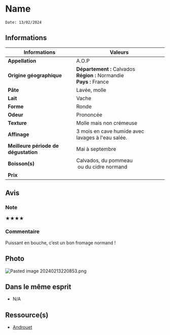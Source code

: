 # Name
```
Date: 13/02/2024
```
## Informations

| Informations | Valeurs |
| ---- | ---- |
| **Appellation** | A.O.P |
| **Origine géographique** | **Département :** Calvados<br>**Région :** Normandie<br>**Pays :** France   |
| **Pâte** | Lavée, molle |
| **Lait** | Vache |
| **Forme** | Ronde |
| **Odeur** | Prononcée |
| **Texture** | Molle mais non crémeuse  |
| **Affinage** | 3 mois en cave humide avec lavages à l'eau salée. |
| **Meilleure période de dégustation** | Mai à septembre |
| **Boisson(s)** | Calvados, du pommeau<br> ou du cidre normand |
| **Prix** |  |

## Avis
### Note
★★★★
### Commentaire
Puissant en bouche, c’est un bon fromage normand !

## Photo
![Pasted image 20240213220853.png](./M%C3%A9dias/Pasted%20image%2020240213220853.png)

## Dans le même esprit
* N/A

## Ressource(s)
* [Androuet](http://www.androuet.com/Livarot-116.html)